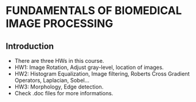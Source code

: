 # FUNDAMENTALS OF BIOMEDICAL IMAGE PROCESSING 
## Introduction
- There are three HWs in this course.
- HW1: Image Rotation, Adjust gray-level, location of images.
- HW2: Histogram Equalization, Image filtering, Roberts Cross Gradient Operators, Laplacian, Sobel...
- HW3: Morphology, Edge detection.
- Check .doc files for more informations.
